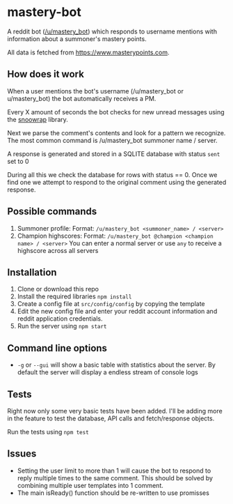 mastery-bot
===========
A reddit bot ([/u/mastery_bot](https://www.reddit.com/user/mastery_bot/)) which responds to username mentions with information about a summoner's mastery points. 

All data is fetched from https://www.masterypoints.com.

## How does it work
When a user mentions the bot's username (/u/mastery_bot or u/mastery_bot) the bot automatically receives a PM. 

Every X amount of seconds the bot checks for new unread messages using the [snoowrap](https://github.com/not-an-aardvark/snoowrap) library.

Next we parse the comment's contents and look for a pattern we recognize. The most common command is /u/mastery_bot summoner name / server. 

A response is generated and stored in a SQLITE database with status `sent` set to 0

During all this we check the database for rows with status == 0. Once we find one we attempt to respond to the original comment using the generated response.

## Possible commands
1. Summoner profile:
Format: `/u/mastery_bot <summoner_name> / <server>`
2. Champion highscores:
Format: `/u/mastery_bot @champion <champion name> / <server>`
You can enter a normal server or use `any` to receive a highscore across all servers

## Installation
1. Clone or download this repo
2. Install the required libraries `npm install`
3. Create a config file at `src/config/config` by copying the template
4. Edit the new config file and enter your reddit account information and reddit application credentials.
5. Run the server using `npm start`

## Command line options
- `-g` or `--gui` will show a basic table with statistics about the server. By default the server will display a endless stream of console logs

## Tests
Right now only some very basic tests have been added. I'll be adding more in the feature to test the database, API calls and fetch/response objects.

Run the tests using `npm test`

## Issues
- Setting the user limit to more than 1 will cause the bot to respond to reply multiple times to the same comment. This should be solved by combining multiple user templates into 1 comment.
- The main isReady() function should be re-written to use promisses 